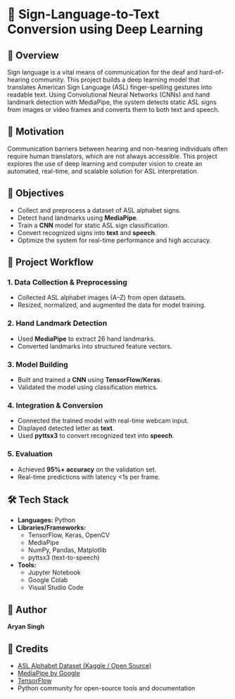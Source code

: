 # 🧠 Sign-Language-to-Text Conversion using Deep Learning

## 📌 Overview
Sign language is a vital means of communication for the deaf and hard-of-hearing community. This project builds a deep learning model that translates American Sign Language (ASL) finger-spelling gestures into readable text. Using Convolutional Neural Networks (CNNs) and hand landmark detection with MediaPipe, the system detects static ASL signs from images or video frames and converts them to both text and speech.

## 🎯 Motivation
Communication barriers between hearing and non-hearing individuals often require human translators, which are not always accessible. This project explores the use of deep learning and computer vision to create an automated, real-time, and scalable solution for ASL interpretation.

## 🎯 Objectives
- Collect and preprocess a dataset of ASL alphabet signs.
- Detect hand landmarks using **MediaPipe**.
- Train a **CNN** model for static ASL sign classification.
- Convert recognized signs into **text** and **speech**.
- Optimize the system for real-time performance and high accuracy.

## 🔁 Project Workflow

### 1. Data Collection & Preprocessing
- Collected ASL alphabet images (A–Z) from open datasets.
- Resized, normalized, and augmented the data for model training.

### 2. Hand Landmark Detection
- Used **MediaPipe** to extract 26 hand landmarks.
- Converted landmarks into structured feature vectors.

### 3. Model Building
- Built and trained a **CNN** using **TensorFlow/Keras**.
- Validated the model using classification metrics.

### 4. Integration & Conversion
- Connected the trained model with real-time webcam input.
- Displayed detected letter as **text**.
- Used **pyttsx3** to convert recognized text into **speech**.

### 5. Evaluation
- Achieved **95%+ accuracy** on the validation set.
- Real-time predictions with latency <1s per frame.

## 🛠️ Tech Stack

- **Languages:** Python  
- **Libraries/Frameworks:**  
  - TensorFlow, Keras, OpenCV  
  - MediaPipe  
  - NumPy, Pandas, Matplotlib  
  - pyttsx3 (text-to-speech)  
- **Tools:**  
  - Jupyter Notebook  
  - Google Colab  
  - Visual Studio Code  

## 👤 Author
**Aryan Singh**

## 🙏 Credits
- [ASL Alphabet Dataset (Kaggle / Open Source)](https://www.kaggle.com/datasets/grassknoted/asl-alphabet)
- [MediaPipe by Google](https://mediapipe.dev/)
- [TensorFlow](https://www.tensorflow.org/)
- Python community for open-source tools and documentation

